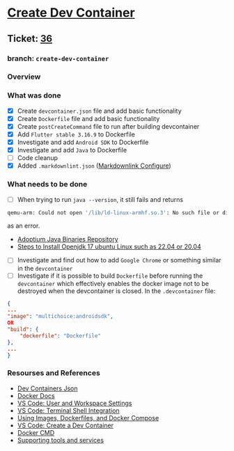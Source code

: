 # [Create Dev Container](https://github.com/ZanderCowboy/multichoice/issues/36)

## Ticket: [36](https://github.com/ZanderCowboy/multichoice/issues/36)

### branch: `create-dev-container`

### Overview

### What was done

- [X] Create `devcontainer.json` file and add basic functionality
- [X] Create `Dockerfile` file and add basic functionality
- [X] Create `postCreateCommand` file to run after building devcontainer
- [X] Add `Flutter stable 3.16.9`  to Dockerfile
- [X] Investigate and add `Android SDK` to Dockerfile
- [X] Investigate and add `Java` to Dockerfile
- [ ] Code cleanup
- [X] Added `.markdownlint.json` ([Markdownlink Configure](https://github.com/DavidAnson/vscode-markdownlint#configure))

### What needs to be done

- [ ] When trying to run `java --version`, it still fails and returns
```sh
qemu-arm: Could not open '/lib/ld-linux-armhf.so.3': No such file or directory
```
as an error.
* [Adoptium Java Binaries Repository](https://github.com/adoptium/temurin17-binaries/releases)
* [Steps to Install Openjdk 17 ubuntu Linux such as 22.04 or 20.04
](https://linux.how2shout.com/steps-to-install-openjdk-17-ubuntu-linux-such-as-22-04-or-20-04/)

- [ ] Investigate and find out how to add `Google Chrome` or something similar
 in the `devcontainer`
- [ ] Investigate if it is possible to build `Dockerfile` before running the
 `devcontainer` which effectively enables the docker image not to be destroyed
 when the devcontainer is closed.
In the `.devcontainer` file:

```json
{
...
"image": "multichoice:androidsdk",
OR
"build": {
    "dockerfile": "Dockerfile"
},
...
}
```

### Resourses and References

- [Dev Containers Json](https://containers.dev/implementors/json_reference/)
- [Docker Docs](https://docs.docker.com/engine/reference/builder/)
- [VS Code: User and Workspace Settings](https://code.visualstudio.com/docs/getstarted/settings#:~:text=To%20modify%20user%20settings%2C%20you,keyboard%20shortcut%20(Ctrl%2B%2C).)
- [VS Code: Terminal Shell Integration](https://code.visualstudio.com/docs/terminal/shell-integration)
- [Using Images, Dockerfiles, and Docker Compose](https://containers.dev/guide/dockerfile)
- [VS Code: Create a Dev Container](https://code.visualstudio.com/docs/devcontainers/create-dev-container)
- [Docker CMD](https://docs.docker.com/engine/reference/builder/#cmd)
- [Supporting tools and services](https://containers.dev/supporting)
